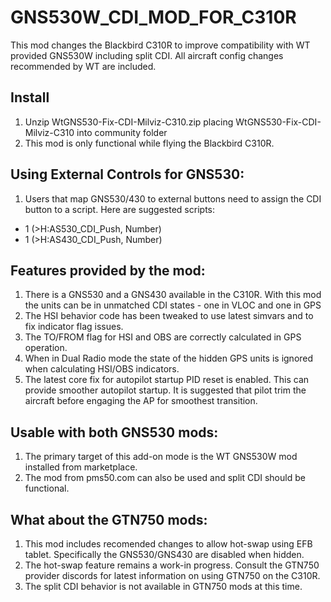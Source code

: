 # GNS530W_CDI_MOD_FOR_C310R
This mod changes the Blackbird C310R to improve compatibility with WT provided GNS530W including split CDI.
All aircraft config changes recommended by WT are included.


## Install

1. Unzip WtGNS530-Fix-CDI-Milviz-C310.zip placing WtGNS530-Fix-CDI-Milviz-C310 into community folder
2. This mod is only functional while flying the Blackbird C310R.

## Using External Controls for GNS530:

1. Users that map GNS530/430 to external buttons need to assign the CDI button to a script. Here are suggested scripts:

* 1 (>H:AS530_CDI_Push, Number)
* 1 (>H:AS430_CDI_Push, Number)

## Features provided by the mod:

1. There is a GNS530 and a GNS430 available in the C310R. With this mod the units can be in unmatched CDI states - one in VLOC and one in GPS
2. The HSI behavior code has been tweaked to use latest simvars and to fix indicator flag issues.
3. The TO/FROM flag for HSI and OBS are correctly calculated in GPS operation.
4. When in Dual Radio mode the state of the hidden GPS units is ignored when calculating HSI/OBS indicators.
5. The latest core fix for autopilot startup PID reset is enabled. This can provide smoother autopilot startup. It is suggested that pilot trim the aircraft before engaging the AP for smoothest transition.

## Usable with both GNS530 mods:

1. The primary target of this add-on mode is the WT GNS530W mod installed from marketplace.
2. The mod from pms50.com can also be used and split CDI should be functional. 

## What about the GTN750 mods:

1. This mod includes recomended changes to allow hot-swap using EFB tablet. Specifically the GNS530/GNS430 are disabled when hidden.
2. The hot-swap feature remains a work-in progress. Consult the GTN750 provider discords for latest information on using GTN750 on the C310R.
3. The split CDI behavior is not available in GTN750 mods at this time.
